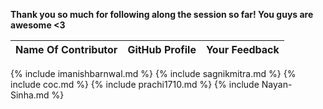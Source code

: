**Thank you so much for following along the session so far! You guys are awesome <3**

| Name Of Contributor | GitHub Profile | Your Feedback |
| - | - | - |
{% include imanishbarnwal.md %}
{% include sagnikmitra.md %}
{% include coc.md %}
{% include prachi1710.md %}
{% include Nayan-Sinha.md %}

